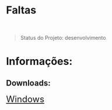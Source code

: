 <h1> Faltas </h1><br>

> Status do Projeto: desenvolvimento

<h1>Informações:</h1>

<h2>Downloads:</h2>
<a href='https://github.com/MateusParra/Faltas/raw/refs/heads/main/dist/faltas.exe' style="font-size: 24px;">Windows</a>
